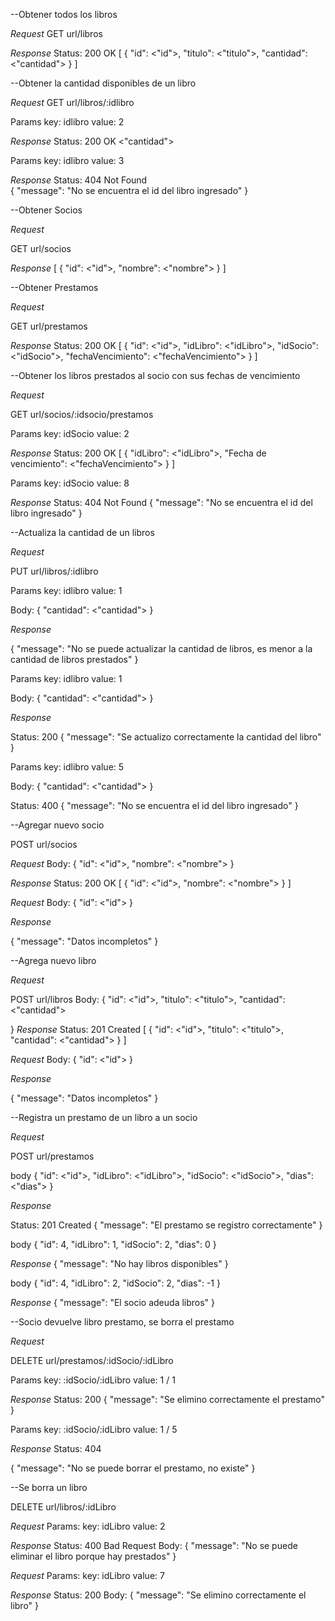--Obtener todos los libros

*Request*
GET url/libros

*Response*
    Status: 200 OK
[
    {
        "id": <"id">,
        "titulo": <"titulo">,
        "cantidad": <"cantidad">
    }
]

--Obtener la cantidad disponibles de un libro

*Request*
GET url/libros/:idlibro

Params key: idlibro
       value: 2

*Response*
 Status: 200 OK
 <"cantidad">

 Params key: idlibro
       value: 3

*Response*
Status: 404 Not Found  
{
    "message": "No se encuentra el id del libro ingresado"
}


--Obtener Socios

*Request*

GET url/socios

*Response*
[
    {
        "id": <"id">,
        "nombre": <"nombre">
    }
]


--Obtener Prestamos

*Request*

GET url/prestamos

*Response*
 Status: 200 OK
[
    {
        "id": <"id">,
        "idLibro": <"idLibro">,
        "idSocio": <"idSocio">,
        "fechaVencimiento": <"fechaVencimiento">
    }
]


--Obtener los libros prestados al socio con sus fechas de vencimiento

*Request*

GET url/socios/:idsocio/prestamos

Params key: idSocio
       value: 2

*Response*
Status: 200 OK
[
    {
        "idLibro": <"idLibro">,
        "Fecha de vencimiento": <"fechaVencimiento">
    }
]

Params key: idSocio
       value: 8

*Response*
Status: 404 Not Found
{
    "message": "No se encuentra el id del libro ingresado"
}



--Actualiza la cantidad de un libros

*Request*

PUT url/libros/:idlibro

Params key: idlibro 
       value: 1

Body:
{
	"cantidad":  <"cantidad">
}

*Response*

{
    "message": "No se puede actualizar la cantidad de libros, es menor a la cantidad de libros prestados"
}

Params key: idlibro 
       value: 1

Body:
{
	"cantidad":  <"cantidad">
}

*Response*

Status: 200
{
    "message": "Se actualizo correctamente la cantidad del libro"
}


Params key: idlibro 
       value: 5

Body:
{
	"cantidad":  <"cantidad">
}

Status: 400
{
    "message": "No se encuentra el id del libro ingresado"
}


--Agregar nuevo socio

POST url/socios

*Request*
Body:
{
	 "id": <"id">,
    "nombre": <"nombre">
}

*Response*
Status: 200 OK
[
    {
        "id": <"id">,
        "nombre": <"nombre">
    }
]

*Request*
Body:
{
	"id": <"id">
}

*Response*

{
    "message": "Datos incompletos"
}


--Agrega nuevo libro

*Request*

POST url/libros
Body:
    {
	"id": <"id">,
	"titulo": <"titulo">, 
	"cantidad":  <"cantidad">

}
*Response*
Status: 201 Created
[
    {
        "id": <"id">,
        "titulo": <"titulo">,
        "cantidad":  <"cantidad">
    }
]

*Request*
Body:
{
	"id": <"id">
}

*Response*

{
    "message": "Datos incompletos"
}



--Registra un prestamo de un libro a un socio

*Request*

POST url/prestamos

body
{
	"id": <"id">,
	"idLibro": <"idLibro">,
	"idSocio": <"idSocio">,
	"dias": <"dias">
}


*Response*

Status: 201 Created
{
    "message": "El prestamo se registro correctamente"
}

body
{
	"id": 4,
	"idLibro": 1,
	"idSocio": 2,
	"dias": 0
}

*Response*
{
    "message": "No hay libros disponibles"
}

body
{
	"id": 4,
	"idLibro": 2,
	"idSocio": 2,
	"dias": -1
}

*Response*
{
    "message": "El socio adeuda libros"
}


--Socio devuelve libro prestamo, se borra el prestamo

*Request*

DELETE url/prestamos/:idSocio/:idLibro

Params key: :idSocio/:idLibro
        value: 1 / 1

*Response*
Status: 200
{
    "message": "Se elimino correctamente el prestamo"
}

Params key: :idSocio/:idLibro
        value: 1 / 5

*Response*
Status: 404

{
    "message": "No se puede borrar el prestamo, no existe"
}


--Se borra un libro

DELETE url/libros/:idLibro

*Request*
Params: key: idLibro
        value: 2

*Response*
Status: 400 Bad Request
Body:
    {
    "message": "No se puede eliminar el libro porque hay prestados"
}

*Request*
Params: key: idLibro
        value: 7

*Response*
Status: 200
Body:
    {
    "message": "Se elimino correctamente el libro"
}